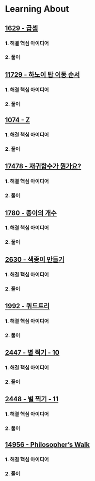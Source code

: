 # Learning About

## [1629 - 곱셈](https://www.acmicpc.net/problem/1629)

### 1. 해결 핵심 아이디어

### 2. 풀이

## [11729 - 하노이 탑 이동 순서](https://www.acmicpc.net/problem/11729)

### 1. 해결 핵심 아이디어

### 2. 풀이

## [1074 - Z](https://www.acmicpc.net/problem/1074)

### 1. 해결 핵심 아이디어

### 2. 풀이

## [17478 - 재귀함수가 뭔가요?](https://www.acmicpc.net/problem/17478)

### 1. 해결 핵심 아이디어

### 2. 풀이

## [1780 - 종이의 개수](https://www.acmicpc.net/problem/1780)

### 1. 해결 핵심 아이디어

### 2. 풀이

## [2630 - 색종이 만들기](https://www.acmicpc.net/problem/2630)

### 1. 해결 핵심 아이디어

### 2. 풀이

## [1992 - 쿼드트리](https://www.acmicpc.net/problem/1992)

### 1. 해결 핵심 아이디어

### 2. 풀이

## [2447 - 별 찍기 - 10](https://www.acmicpc.net/problem/2447)

### 1. 해결 핵심 아이디어

### 2. 풀이

## [2448 - 별 찍기 - 11](https://www.acmicpc.net/problem/2448)

### 1. 해결 핵심 아이디어

### 2. 풀이

## [14956 - Philosopher’s Walk](https://www.acmicpc.net/problem/14956)

### 1. 해결 핵심 아이디어

### 2. 풀이

